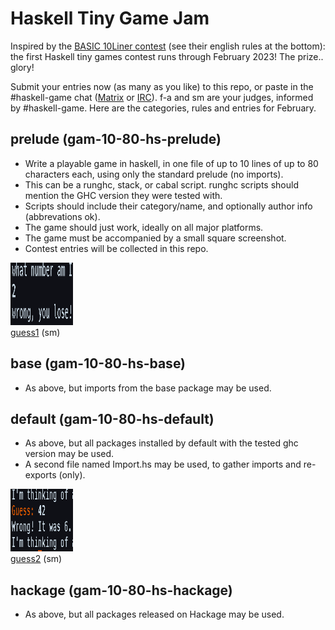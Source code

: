 # Haskell Tiny Game Jam

Inspired by the [BASIC 10Liner contest](https://www.homeputerium.de) (see their english rules at the bottom):
the first Haskell tiny games contest runs through February 2023!
The prize.. glory! <!-- and advancing the Haskell game dev craft -->

[Matrix]: https://matrix.to/#/#haskell-game:matrix.org
[IRC]:    https://web.libera.chat/#haskell-game

Submit your entries now (as many as you like) to this repo,
or paste in the #haskell-game chat ([Matrix] or [IRC]).
f-a and sm are your judges, informed by #haskell-game.
Here are the categories, rules and entries for February.

## prelude (gam-10-80-hs-prelude)

- Write a playable game in haskell, in one file of up to 10 lines of up to 80 characters each,
  using only the standard prelude (no imports).
- This can be a runghc, stack, or cabal script. runghc scripts should mention the GHC version they were tested with.
- Scripts should include their category/name, and optionally author info (abbrevations ok).
- The game should just work, ideally on all major platforms.
- The game must be accompanied by a small square screenshot.
- Contest entries will be collected in this repo.

[<img src="prelude/guess1.png" width=100 height=100><br>guess1](prelude/guess1.hs) (sm)

## base (gam-10-80-hs-base)

- As above, but imports from the base package may be used.

## default (gam-10-80-hs-default)

- As above, but all packages installed by default with the tested ghc version may be used.
- A second file named Import.hs may be used, to gather imports and re-exports (only).

[<img src="default/guess2.png" width=100 height=100><br>guess2](default/guess2.hs) (sm)

## hackage (gam-10-80-hs-hackage)

- As above, but all packages released on Hackage may be used.

